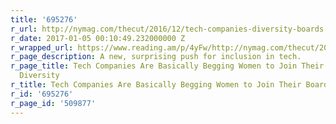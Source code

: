 ```yaml
---
title: '695276'
r_url: http://nymag.com/thecut/2016/12/tech-companies-diversity-boards.html
r_date: 2017-01-05 00:10:49.232000000 Z
r_wrapped_url: https://www.reading.am/p/4yFw/http://nymag.com/thecut/2016/12/tech-companies-diversity-boards.html
r_page_description: A new, surprising push for inclusion in tech.
r_page_title: Tech Companies Are Basically Begging Women to Join Their Boards to Up
  Diversity
r_title: Tech Companies Are Basically Begging Women to Join Their Boards to Up Diversity
r_id: '695276'
r_page_id: '509877'
---
```


